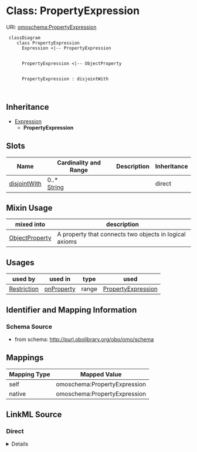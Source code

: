 # Class: PropertyExpression



URI: [omoschema:PropertyExpression](http://purl.obolibrary.org/obo/omo/schema/PropertyExpression)



```{mermaid}
 classDiagram
    class PropertyExpression
      Expression <|-- PropertyExpression
      

      PropertyExpression <|-- ObjectProperty
      
      
      PropertyExpression : disjointWith
        
      
```





## Inheritance
* [Expression](Expression.md)
    * **PropertyExpression**



## Slots

| Name | Cardinality and Range | Description | Inheritance |
| ---  | --- | --- | --- |
| [disjointWith](disjointWith.md) | 0..* <br/> [String](String.md) |  | direct |



## Mixin Usage

| mixed into | description |
| --- | --- |
| [ObjectProperty](ObjectProperty.md) | A property that connects two objects in logical axioms |




## Usages

| used by | used in | type | used |
| ---  | --- | --- | --- |
| [Restriction](Restriction.md) | [onProperty](onProperty.md) | range | [PropertyExpression](PropertyExpression.md) |






## Identifier and Mapping Information







### Schema Source


* from schema: http://purl.obolibrary.org/obo/omo/schema





## Mappings

| Mapping Type | Mapped Value |
| ---  | ---  |
| self | omoschema:PropertyExpression |
| native | omoschema:PropertyExpression |





## LinkML Source

<!-- TODO: investigate https://stackoverflow.com/questions/37606292/how-to-create-tabbed-code-blocks-in-mkdocs-or-sphinx -->

### Direct

<details>
```yaml
name: PropertyExpression
from_schema: http://purl.obolibrary.org/obo/omo/schema
is_a: Expression
mixin: true
slots:
- disjointWith

```
</details>

### Induced

<details>
```yaml
name: PropertyExpression
from_schema: http://purl.obolibrary.org/obo/omo/schema
is_a: Expression
mixin: true
attributes:
  disjointWith:
    name: disjointWith
    todos:
    - restrict range
    from_schema: http://purl.obolibrary.org/obo/omo/schema
    rank: 1000
    is_a: logical_predicate
    slot_uri: owl:disjointWith
    multivalued: true
    alias: disjointWith
    owner: PropertyExpression
    domain_of:
    - ClassExpression
    - PropertyExpression
    range: string

```
</details>